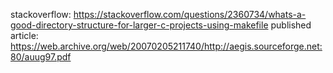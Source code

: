 stackoverflow:  https://stackoverflow.com/questions/2360734/whats-a-good-directory-structure-for-larger-c-projects-using-makefile
published article: https://web.archive.org/web/20070205211740/http://aegis.sourceforge.net:80/auug97.pdf
